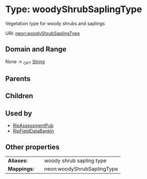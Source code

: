 
# Type: woodyShrubSaplingType


Vegetation type for woody shrubs and saplings

URI: [neon:woodyShrubSaplingType](https://data.neonscience.org/woodyShrubSaplingType)


## Domain and Range

None ->  <sub>OPT</sub> [String](types/String.md)

## Parents


## Children


## Used by

 * [RipAssessmentPub](RipAssessmentPub.md)
 * [RipFieldDataBankIn](RipFieldDataBankIn.md)

## Other properties

|  |  |  |
| --- | --- | --- |
| **Aliases:** | | woody shrub sapling type |
| **Mappings:** | | neon:woodyShrubSaplingType |

